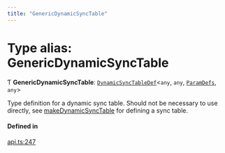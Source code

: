 ```yaml
---
title: "GenericDynamicSyncTable"
---
```

# Type alias: GenericDynamicSyncTable

Ƭ **GenericDynamicSyncTable**: [`DynamicSyncTableDef`](../interfaces/DynamicSyncTableDef.md)<`any`, `any`, [`ParamDefs`](ParamDefs.md), `any`\>

Type definition for a dynamic sync table.
Should not be necessary to use directly, see [makeDynamicSyncTable](../functions/makeDynamicSyncTable.md)
for defining a sync table.

#### Defined in

[api.ts:247](https://github.com/coda/packs-sdk/blob/main/api.ts#L247)
